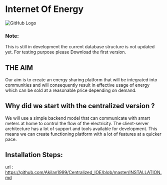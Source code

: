 # Internet Of Energy

![GitHub Logo](http://www.networkrevolution.co.uk/wp-content/uploads/2014/04/img-smartgrid-problem.png)

### Note:
This is still in development the current database structure is not updated yet. For testing purpose please
Download the first version.

## THE AIM
Our aim is to create an energy sharing platform that will be integrated into communities and will consequently result in effective usage of energy which can be sold at a reasonable price depending on demand.   

## Why did we start with the centralized version ?
We will use a simple backend model that can communicate with smart meters at home to control the flow of the electricity. The client-server architecture has a lot of  support and tools available for development. This means we can create functioning platform with a lot of features at a quicker pace.

## Installation Steps:

url : https://github.com/Akilan1999/Centralized_IOE/blob/master/INSTALLATION.md
